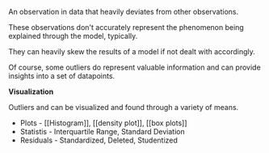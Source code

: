 An observation in data that heavily deviates from other observations.

These observations don't accurately represent the phenomenon being explained through the model, typically.

They can heavily skew the results of a model if not dealt with accordingly.

Of course, some outliers do represent valuable information and can provide insights into a set of datapoints.

**Visualization**

Outliers and can be visualized and found through a variety of means.

- Plots - [[Histogram]], [[density plot]], [[box plots]]
- Statistis - Interquartile Range, Standard Deviation
- Residuals - Standardized, Deleted, Studentized